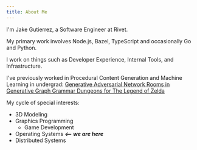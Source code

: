 ```yaml
---
title: About Me
---
```


I'm Jake Gutierrez, a Software Engineer at Rivet.

My primary work involves Node.js, Bazel, TypeScript and occasionally Go and Python.

I work on things such as Developer Experience, Internal Tools, and Infrastructure.

I've previously worked in Procedural Content Generation and Machine Learning in undergrad:
[Generative Adversarial Network Rooms in Generative Graph Grammar Dungeons for The Legend of Zelda](https://ieeexplore.ieee.org/abstract/document/9185631)

My cycle of special interests:
 * 3D Modeling
 * Graphics Programming
   * Game Development
 * Operating Systems **_<-- we are here_**
 * Distributed Systems